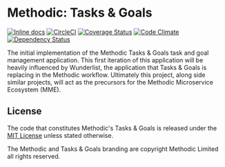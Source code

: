 # Methodic: Tasks & Goals

[![Inline docs](http://inch-ci.org/github/methodic-io/tasks-and-goals.svg?branch=develop)](http://inch-ci.org/github/methodic-io/tasks-and-goals)
[![CircleCI](https://img.shields.io/circleci/project/methodic-io/tasks-and-goals/develop.svg)](https://circleci.com/gh/methodic-io/tasks-and-goals/tree/develop)
[![Coverage Status](https://img.shields.io/coveralls/methodic-io/tasks-and-goals/master.svg)](https://coveralls.io/github/methodic-io/tasks-and-goals?branch=develop)
[![Code Climate](https://img.shields.io/codeclimate/github/methodic-io/tasks-and-goals.svg)](https://codeclimate.com/github/methodic-io/tasks-and-goals)
[![Dependency Status](https://img.shields.io/gemnasium/methodic-io/tasks-and-goals.svg)](https://gemnasium.com/github.com/methodic-io/tasks-and-goals)

The initial implementation of the Methodic Tasks & Goals task and goal management application. This first iteration of this application will be heavily influenced by Wunderlist, the application that Tasks & Goals is replacing in the Methodic workflow. Ultimately this project, along side similar projects, will act as the precursors for the Methodic Microservice Ecosystem (MME).

## License

The code that constitutes Methodic's Tasks & Goals is released under the [MIT License](http://www.opensource.org/licenses/MIT) unless stated otherwise.

The Methodic and Tasks & Goals branding are copyright Methodic Limited all rights reserved.
